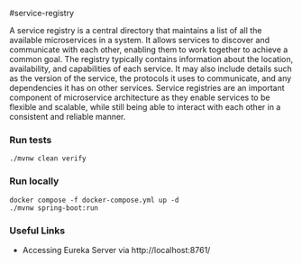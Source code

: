 #service-registry

A service registry is a central directory that maintains a list of all the available microservices in a system. It allows services to discover and communicate with each other, enabling them to work together to achieve a common goal. The registry typically contains information about the location, availability, and capabilities of each service. It may also include details such as the version of the service, the protocols it uses to communicate, and any dependencies it has on other services. Service registries are an important component of microservice architecture as they enable services to be flexible and scalable, while still being able to interact with each other in a consistent and reliable manner.

### Run tests
```shell
./mvnw clean verify
```

### Run locally
```shell
docker compose -f docker-compose.yml up -d
./mvnw spring-boot:run
```

### Useful Links
* Accessing Eureka Server via http://localhost:8761/
